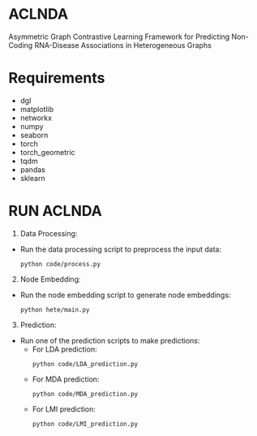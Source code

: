 # ACLNDA
Asymmetric Graph Contrastive Learning Framework for Predicting Non-Coding RNA-Disease Associations in Heterogeneous Graphs
# Requirements

- dgl
- matplotlib
- networkx
- numpy
- seaborn
- torch
- torch_geometric
- tqdm
- pandas
- sklearn

# RUN ACLNDA
1. Data Processing:
- Run the data processing script to preprocess the input data:
  ```
  python code/process.py
  ```

2. Node Embedding:
- Run the node embedding script to generate node embeddings:
  ```
  python hete/main.py
  ```

3. Prediction:
- Run one of the prediction scripts to make predictions:
  - For LDA prediction:
    ```
    python code/LDA_prediction.py
    ```
  - For MDA prediction:
    ```
    python code/MDA_prediction.py
    ```
  - For LMI prediction:
    ```
    python code/LMI_prediction.py
    ```
